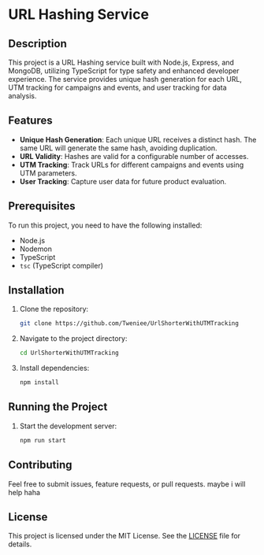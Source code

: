 # URL Hashing Service

## Description

This project is a URL Hashing service built with Node.js, Express, and MongoDB, utilizing TypeScript for type safety and enhanced developer experience. The service provides unique hash generation for each URL, UTM tracking for campaigns and events, and user tracking for data analysis.

## Features

- **Unique Hash Generation**: Each unique URL receives a distinct hash. The same URL will generate the same hash, avoiding duplication.
- **URL Validity**: Hashes are valid for a configurable number of accesses.
- **UTM Tracking**: Track URLs for different campaigns and events using UTM parameters.
- **User Tracking**: Capture user data for future product evaluation.

## Prerequisites

To run this project, you need to have the following installed:

- Node.js
- Nodemon
- TypeScript
- `tsc` (TypeScript compiler)

## Installation

1. Clone the repository:

   ```bash
   git clone https://github.com/Tweniee/UrlShorterWithUTMTracking
   ```

2. Navigate to the project directory:

   ```bash
   cd UrlShorterWithUTMTracking
   ```

3. Install dependencies:
   ```bash
   npm install
   ```

## Running the Project

1. Start the development server:
   ```bash
   npm run start
   ```

## Contributing

Feel free to submit issues, feature requests, or pull requests. maybe i will help haha

## License

This project is licensed under the MIT License. See the [LICENSE](github.com/tweniee) file for details.
